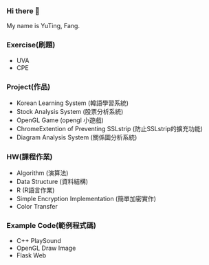 ### Hi there 👋
My name is YuTing, Fang.   

### Exercise(刷題) 
* UVA
* CPE

### Project(作品)
* Korean Learning System (韓語學習系統)
* Stock Analysis System (股票分析系統)
* OpenGL Game (opengl 小遊戲)
* ChromeExtention of Preventing SSLstrip (防止SSLstrip的擴充功能)
* Diagram Analysis System (關係圖分析系統)

### HW(課程作業)
* Algorithm (演算法)
* Data Structure (資料結構)
* R (R語言作業)
* Simple Encryption Implementation (簡單加密實作)
* Color Transfer

### Example Code(範例程式碼)
* C++ PlaySound
* OpenGL Draw Image
* Flask Web
<!--
**YuTing-Fang1999/YuTing-Fang1999** is a ✨ _special_ ✨ repository because its `README.md` (this file) appears on your GitHub profile.

Here are some ideas to get you started:

- 🔭 I’m currently working on ...
- 🌱 I’m currently learning ...
- 👯 I’m looking to collaborate on ...
- 🤔 I’m looking for help with ...
- 💬 Ask me about ...
- 📫 How to reach me: ...
- 😄 Pronouns: ...
- ⚡ Fun fact: ...
-->
